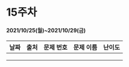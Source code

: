 # 15주차
#### 2021/10/25(월)~2021/10/29(금)

|날짜|출처|문제 번호|문제 이름|난이도|
|:---|:---|:---|:---|:---| 
||||
||||
||||
